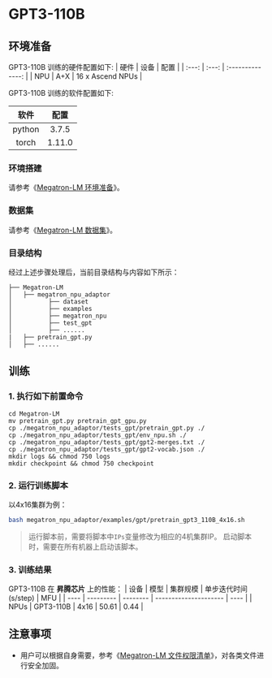 # GPT3-110B

##  环境准备
GPT3-110B 训练的硬件配置如下:
| 硬件  | 设备  |       配置       |
| :---: | :---: | :--------------: |
|  NPU  |  A+X  | 16 x Ascend NPUs |

GPT3-110B 训练的软件配置如下:

|  软件  |  配置  |
| :----: | :----: |
| python | 3.7.5  |
| torch  | 1.11.0 |

### 环境搭建

请参考《[Megatron-LM 环境准备](https://gitee.com/ascend/Megatron-LM/tree/master#2-%E7%8E%AF%E5%A2%83%E5%87%86%E5%A4%87)》。

### 数据集
请参考《[Megatron-LM 数据集](https://gitee.com/ascend/Megatron-LM/tree/master#3-%E6%95%B0%E6%8D%AE%E9%9B%86)》。

###  目录结构

经过上述步骤处理后，当前目录结构与内容如下所示：

```
├── Megatron-LM
│   ├── megatron_npu_adaptor
│          ├── dataset
│          ├── examples
│          ├── megatron_npu
│          ├── test_gpt
│          ├── ......
|   ├── pretrain_gpt.py
│   ├── ......
```
## 训练
### 1. 执行如下前置命令

```shell
cd Megatron-LM
mv pretrain_gpt.py pretrain_gpt_gpu.py
cp ./megatron_npu_adaptor/tests_gpt/pretrain_gpt.py ./
cp ./megatron_npu_adaptor/tests_gpt/env_npu.sh ./
cp ./megatron_npu_adaptor/tests_gpt/gpt2-merges.txt ./
cp ./megatron_npu_adaptor/tests_gpt/gpt2-vocab.json ./
mkdir logs && chmod 750 logs
mkdir checkpoint && chmod 750 checkpoint
```
### 2. 运行训练脚本
以4x16集群为例：
```bash
bash megatron_npu_adaptor/examples/gpt/pretrain_gpt3_110B_4x16.sh
```
> 运行脚本前，需要将脚本中`IPs`变量修改为相应的4机集群IP。
> 启动脚本时，需要在所有机器上启动该脚本。

### 3. 训练结果
GPT3-110B 在 **昇腾芯片** 上的性能：
| 设备 | 模型      | 集群规模 | 单步迭代时间 (s/step) | MFU  |
| ---- | --------- | -------- | --------------------- | ---- |
| NPUs | GPT3-110B | 4x16     | 50.61                 | 0.44 |

## 注意事项
* 用户可以根据自身需要，参考《[Megatron-LM 文件权限清单](https://gitee.com/ascend/Megatron-LM#c-%E6%96%87%E4%BB%B6%E6%9D%83%E9%99%90%E6%B8%85%E5%8D%95)》，对各类文件进行安全加固。